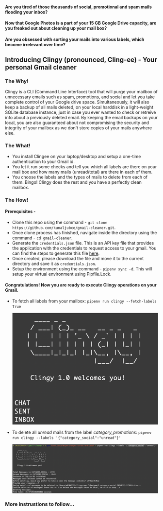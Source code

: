#### Are you tired of those thousands of social, promotional and spam mails flooding your inbox?
#### Now that Google Photos is a part of your 15 GB Google Drive capacity, are you freaked out about cleaning up your mail box?
#### Are you obsessed with sorting your mails into various labels, which become irrelevant over time?

## Introducing Clingy (pronounced, Cling-ee) - Your personal Gmail cleaner
### The Why! 
Clingy is a CLI (Command Line Interface) tool that will purge your mailbox of unnecessary emails such as spam, promotions, and social and let you take complete control of your Google drive space. Simultaneously, it will also keep a backup of all mails deleted, on your local harddisk in a light-weight SQLite database instance, just in case you ever wanted to check or retreive info about a previously deleted email. By keeping the email backups on your local, you are also guaranteed about not compromising the security and integrity of your mailbox as we don't store copies of your mails anywhere else.

### The What!
- You install Clingee on your laptop/desktop and setup a one-time authentication to your Gmail id.
- You let it run some checks and tell you which all labels are there on your mail box and how many mails (unread/total) are there in each of them.
- You choose the labels and the types of mails to delete from each of them. Bingo! Clingy does the rest and you have a perfectly clean mailbox.

### The How!
#### Prerequisites - 
* Clone this repo using the command - `git clone https://github.com/kunaljubce/gmail-cleaner.git`.
* Once clone process has finished, navigate inside the directory using the command - `cd gmail-cleaner`.
* Generate the `credentials.json` file. This is an API key file that provides the application with the credentials to request access to your gmail. You can find the steps to generate this file [here](https://developers.google.com/workspace/guides/create-credentials#api-key).
* Once created, please download the file and move it to the current directory and save it as `credentials.json`.
* Setup the environment using the command - `pipenv sync -d`. This will setup your virtual environment using Pipfile.Lock.

#### Congratulations! Now you are ready to execute Clingy operations on your Gmail. 

* To fetch all labels from your mailbox:
`pipenv run clingy --fetch-labels True`

    ![Alt text](docs/_static/clingy_fetch_labels.png)

* To delete all *unread* mails from the label *category_promotions*:
`pipenv run clingy --labels '{"category_social":"unread"}'`

    ![Alt text](docs/_static/clingy_delete_by_label.png)

### More instrustions to follow...

